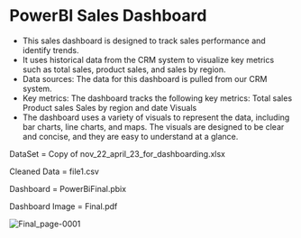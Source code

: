 # PowerBI Sales Dashboard


* This sales dashboard is designed to track sales performance and identify trends.
* It uses historical data from the CRM system to visualize key metrics such as total sales, product sales, and sales by region.
* Data sources: The data for this dashboard is pulled from our CRM system.
* Key metrics: The dashboard tracks the following key metrics: Total sales Product sales Sales by region and date Visuals
* The dashboard uses a variety of visuals to represent the data, including bar charts, line charts, and maps. The visuals are designed to be clear and concise, and they are easy to understand at a glance.


DataSet = Copy of nov_22_april_23_for_dashboarding.xlsx

Cleaned Data = file1.csv

Dashboard = PowerBiFinal.pbix

Dashboard Image = Final.pdf




![Final_page-0001](https://github.com/kamalsambhani/PowerBi-1/assets/120004696/ab9f5ab6-f254-4527-99cd-20e77315ee85)






